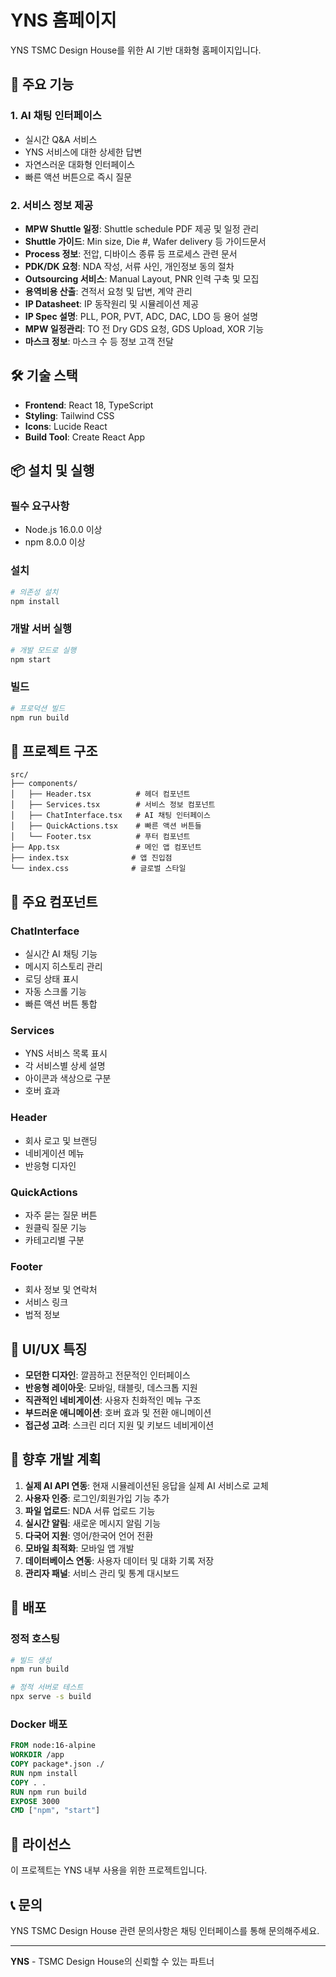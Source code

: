# YNS 홈페이지

YNS TSMC Design House를 위한 AI 기반 대화형 홈페이지입니다.

## 🚀 주요 기능

### 1. AI 채팅 인터페이스
- 실시간 Q&A 서비스
- YNS 서비스에 대한 상세한 답변
- 자연스러운 대화형 인터페이스
- 빠른 액션 버튼으로 즉시 질문

### 2. 서비스 정보 제공
- **MPW Shuttle 일정**: Shuttle schedule PDF 제공 및 일정 관리
- **Shuttle 가이드**: Min size, Die #, Wafer delivery 등 가이드문서
- **Process 정보**: 전압, 디바이스 종류 등 프로세스 관련 문서
- **PDK/DK 요청**: NDA 작성, 서류 사인, 개인정보 동의 절차
- **Outsourcing 서비스**: Manual Layout, PNR 인력 구축 및 모집
- **용역비용 산출**: 견적서 요청 및 답변, 계약 관리
- **IP Datasheet**: IP 동작원리 및 시뮬레이션 제공
- **IP Spec 설명**: PLL, POR, PVT, ADC, DAC, LDO 등 용어 설명
- **MPW 일정관리**: TO 전 Dry GDS 요청, GDS Upload, XOR 기능
- **마스크 정보**: 마스크 수 등 정보 고객 전달

## 🛠 기술 스택

- **Frontend**: React 18, TypeScript
- **Styling**: Tailwind CSS
- **Icons**: Lucide React
- **Build Tool**: Create React App

## 📦 설치 및 실행

### 필수 요구사항
- Node.js 16.0.0 이상
- npm 8.0.0 이상

### 설치
```bash
# 의존성 설치
npm install
```

### 개발 서버 실행
```bash
# 개발 모드로 실행
npm start
```

### 빌드
```bash
# 프로덕션 빌드
npm run build
```

## 📁 프로젝트 구조

```
src/
├── components/
│   ├── Header.tsx          # 헤더 컴포넌트
│   ├── Services.tsx        # 서비스 정보 컴포넌트
│   ├── ChatInterface.tsx   # AI 채팅 인터페이스
│   ├── QuickActions.tsx    # 빠른 액션 버튼들
│   └── Footer.tsx          # 푸터 컴포넌트
├── App.tsx                 # 메인 앱 컴포넌트
├── index.tsx              # 앱 진입점
└── index.css              # 글로벌 스타일
```

## 🎯 주요 컴포넌트

### ChatInterface
- 실시간 AI 채팅 기능
- 메시지 히스토리 관리
- 로딩 상태 표시
- 자동 스크롤 기능
- 빠른 액션 버튼 통합

### Services
- YNS 서비스 목록 표시
- 각 서비스별 상세 설명
- 아이콘과 색상으로 구분
- 호버 효과

### Header
- 회사 로고 및 브랜딩
- 네비게이션 메뉴
- 반응형 디자인

### QuickActions
- 자주 묻는 질문 버튼
- 원클릭 질문 기능
- 카테고리별 구분

### Footer
- 회사 정보 및 연락처
- 서비스 링크
- 법적 정보

## 🎨 UI/UX 특징

- **모던한 디자인**: 깔끔하고 전문적인 인터페이스
- **반응형 레이아웃**: 모바일, 태블릿, 데스크톱 지원
- **직관적인 네비게이션**: 사용자 친화적인 메뉴 구조
- **부드러운 애니메이션**: 호버 효과 및 전환 애니메이션
- **접근성 고려**: 스크린 리더 지원 및 키보드 네비게이션

## 🔮 향후 개발 계획

1. **실제 AI API 연동**: 현재 시뮬레이션된 응답을 실제 AI 서비스로 교체
2. **사용자 인증**: 로그인/회원가입 기능 추가
3. **파일 업로드**: NDA 서류 업로드 기능
4. **실시간 알림**: 새로운 메시지 알림 기능
5. **다국어 지원**: 영어/한국어 언어 전환
6. **모바일 최적화**: 모바일 앱 개발
7. **데이터베이스 연동**: 사용자 데이터 및 대화 기록 저장
8. **관리자 패널**: 서비스 관리 및 통계 대시보드

## 🚀 배포

### 정적 호스팅
```bash
# 빌드 생성
npm run build

# 정적 서버로 테스트
npx serve -s build
```

### Docker 배포
```dockerfile
FROM node:16-alpine
WORKDIR /app
COPY package*.json ./
RUN npm install
COPY . .
RUN npm run build
EXPOSE 3000
CMD ["npm", "start"]
```

## 📝 라이선스

이 프로젝트는 YNS 내부 사용을 위한 프로젝트입니다.

## 📞 문의

YNS TSMC Design House 관련 문의사항은 채팅 인터페이스를 통해 문의해주세요.

---

**YNS** - TSMC Design House의 신뢰할 수 있는 파트너
